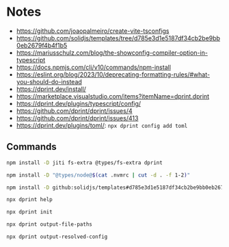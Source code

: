 # Notes

- https://github.com/joaopalmeiro/create-vite-tsconfigs
- https://github.com/solidjs/templates/tree/d785e3d1e5187df34cb2be9bb0eb2679f4b4f1b5
- https://mariusschulz.com/blog/the-showconfig-compiler-option-in-typescript
- https://docs.npmjs.com/cli/v10/commands/npm-install
- https://eslint.org/blog/2023/10/deprecating-formatting-rules/#what-you-should-do-instead
- https://dprint.dev/install/
- https://marketplace.visualstudio.com/items?itemName=dprint.dprint
- https://dprint.dev/plugins/typescript/config/
- https://github.com/dprint/dprint/issues/4
- https://github.com/dprint/dprint/issues/413
- https://dprint.dev/plugins/toml/: `npx dprint config add toml`

## Commands

```bash
npm install -D jiti fs-extra @types/fs-extra dprint
```

```bash
npm install -D "@types/node@$(cat .nvmrc | cut -d . -f 1-2)"
```

```bash
npm install -D github:solidjs/templates#d785e3d1e5187df34cb2be9bb0eb2679f4b4f1b5
```

```bash
npx dprint help
```

```bash
npx dprint init
```

```bash
npx dprint output-file-paths
```

```bash
npx dprint output-resolved-config
```
